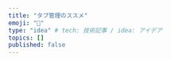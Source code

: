 ```yaml
---
title: "タブ管理のススメ"
emoji: "🌟"
type: "idea" # tech: 技術記事 / idea: アイデア
topics: []
published: false
---
```

